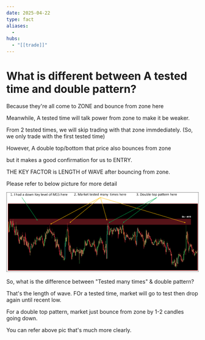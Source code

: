 ```yaml
---
date: 2025-04-22
type: fact
aliases:
  -
hubs:
  - "[[trade]]"
---
```


# What is different between A tested time and double pattern?

Because they're all come to ZONE and bounce from zone here

Meanwhile, A tested time will talk power from zone to make it be weaker.

From 2 tested times, we will skip trading with that zone immdediately.
(So, we only trade with the first tested time)


However, A double top/bottom that price also bounces from zone

but it makes a good confirmation for us to ENTRY.



THE KEY FACTOR is LENGTH of WAVE after bouncing from zone.



Please refer to below picture for more detail

![tested-and-double-differ.png](../assets/imgs/tested-and-double-differ.png)

So, what is the difference between "Tested many times" & double pattern?

That's the length of wave. FOr a tested time, market will go to test then drop again until recent low.

For a double top pattern, market just bounce from zone by 1-2 candles going down.

You can refer above pic that's much more clearly.

